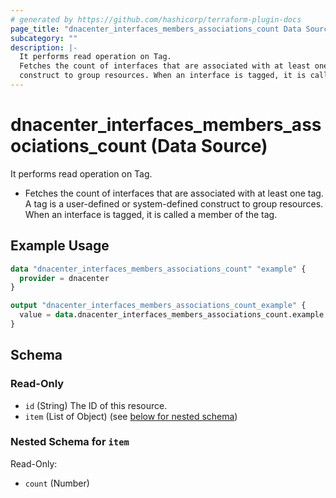 ```yaml
---
# generated by https://github.com/hashicorp/terraform-plugin-docs
page_title: "dnacenter_interfaces_members_associations_count Data Source - terraform-provider-dnacenter"
subcategory: ""
description: |-
  It performs read operation on Tag.
  Fetches the count of interfaces that are associated with at least one tag. A tag is a user-defined or system-defined
  construct to group resources. When an interface is tagged, it is called a member of the tag.
---
```


# dnacenter_interfaces_members_associations_count (Data Source)

It performs read operation on Tag.

- Fetches the count of interfaces that are associated with at least one tag. A tag is a user-defined or system-defined
construct to group resources. When an interface is tagged, it is called a member of the tag.

## Example Usage

```terraform
data "dnacenter_interfaces_members_associations_count" "example" {
  provider = dnacenter
}

output "dnacenter_interfaces_members_associations_count_example" {
  value = data.dnacenter_interfaces_members_associations_count.example.item
}
```

<!-- schema generated by tfplugindocs -->
## Schema

### Read-Only

- `id` (String) The ID of this resource.
- `item` (List of Object) (see [below for nested schema](#nestedatt--item))

<a id="nestedatt--item"></a>
### Nested Schema for `item`

Read-Only:

- `count` (Number)
